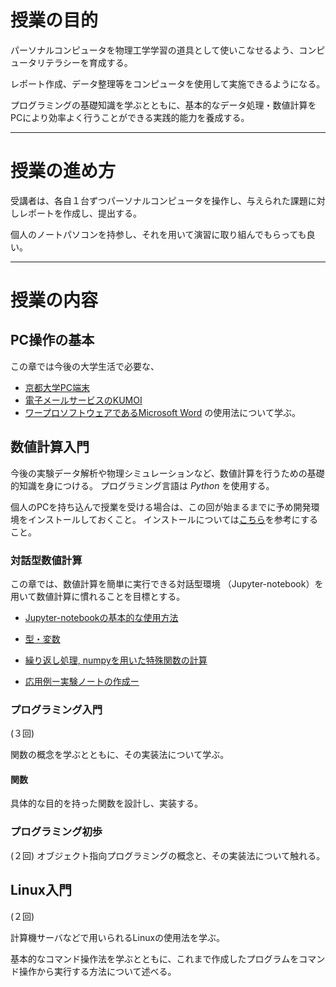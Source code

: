 # 授業の目的
パーソナルコンピュータを物理工学学習の道具として使いこなせるよう、コンピュータリテラシーを育成する。

レポート作成、データ整理等をコンピュータを使用して実施できるようになる。

プログラミングの基礎知識を学ぶとともに、基本的なデータ処理・数値計算をPCにより効率よく行うことができる実践的能力を養成する。


---------------------------------
# 授業の進め方

受講者は、各自１台ずつパーソナルコンピュータを操作し、与えられた課題に対しレポートを作成し、提出する。

個人のノートパソコンを持参し、それを用いて演習に取り組んでもらっても良い。


---------------------------------
# 授業の内容

## PC操作の基本
この章では今後の大学生活で必要な、
+ [京都大学PC端末](chapter01.md)
+ [電子メールサービスのKUMOI](chapter02.md)
+ [ワープロソフトウェアであるMicrosoft Word](chapter03.md)
の使用法について学ぶ。




## 数値計算入門
今後の実験データ解析や物理シミュレーションなど、数値計算を行うための基礎的知識を身につける。
プログラミング言語は *Python* を使用する。

個人のPCを持ち込んで授業を受ける場合は、この回が始まるまでに予め開発環境をインストールしておくこと。
インストールについては[こちら](chapter04.md)を参考にすること。


### 対話型数値計算
この章では、数値計算を簡単に実行できる対話型環境 （Jupyter-notebook）を用いて数値計算に慣れることを目標とする。

+ [Jupyter-notebookの基本的な使用方法](chapter05.md)

+ [型・変数](chapter06.ipynb)

+ [繰り返し処理, numpyを用いた特殊関数の計算](chapter07.ipynb)

+ [応用例ー実験ノートの作成ー](chapter08.ipynb)


### プログラミング入門
(３回)

関数の概念を学ぶとともに、その実装法について学ぶ。

<!---　ファイルごとに関数を定義する。どこかでコメント・テストコードの重要性について述べたい　-->

#### 関数
具体的な目的を持った関数を設計し、実装する。



### プログラミング初歩
(２回)
オブジェクト指向プログラミングの概念と、その実装法について触れる。

<!---　何か一つのpyファイルを作る　-->


## Linux入門
(２回)

計算機サーバなどで用いられるLinuxの使用法を学ぶ。

基本的なコマンド操作法を学ぶとともに、これまで作成したプログラムをコマンド操作から実行する方法について述べる。
